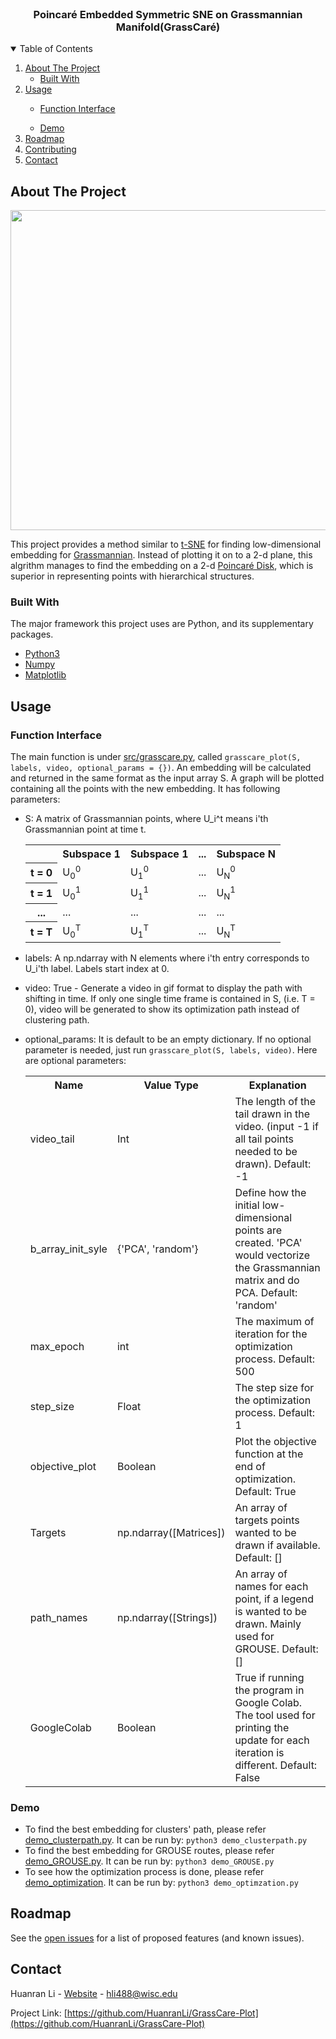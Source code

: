 

<!-- PROJECT LOGO -->
<br />
<p align="center">


  <h3 align="center">Poincar&eacute; Embedded Symmetric SNE on Grassmannian Manifold(GrassCar&eacute)</h3>

</p>




<!-- TABLE OF CONTENTS -->
<details open="open">
  <summary>Table of Contents</summary>
  <ol>
    <li>
      <a href="#about-the-project">About The Project</a>
      <ul>
        <li><a href="#built-with">Built With</a></li>
      </ul>
    </li>
    <li><a href="#usage">Usage</a></li>
      <ul>
           <li><a href="#function-interface">Function Interface</a></li>
      </ul>
      <ul>
           <li><a href="#demo">Demo</a></li>
      </ul>
    <li><a href="#roadmap">Roadmap</a></li>
    <li><a href="#contributing">Contributing</a></li>
    <li><a href="#contact">Contact</a></li>
  </ol>
</details>



<!-- ABOUT THE PROJECT -->
## About The Project
<BODY>
  <IMG SRC="https://github.com/HuanranLi/GrassCare-Plot/blob/main/graph/Optimization%20Process.gif" width="512" height="512">
</BODY>
  
This project provides a method similar to <a href = 'https://en.wikipedia.org/wiki/T-distributed_stochastic_neighbor_embedding'>t-SNE</a> for finding low-dimensional embedding for <a href = 'https://en.wikipedia.org/wiki/Grassmannian'>Grassmannian</a>. Instead of plotting it on to a 2-d plane, this algrithm manages to find the embedding on a 2-d <a href = 'https://en.wikipedia.org/wiki/Poincar%C3%A9_disk_model'>Poincar&eacute; Disk</a>, which is superior in representing points with hierarchical structures.

### Built With

The major framework this project uses are Python, and its supplementary packages.
* [Python3](https://www.python.org/)
* [Numpy](https://numpy.org/)
* [Matplotlib](https://matplotlib.org/)

## Usage
### Function Interface
<!-- Function Interface -->
 The main function is under [src/grasscare.py](https://github.com/HuanranLi/GrassCare-Plot/blob/main/src/grasscare.py), called `grasscare_plot(S, labels, video, optional_params = {})`. An embedding will be calculated and returned in the same format as the input array S. A graph will be plotted containing all the points with the new embedding. It has following parameters:
  * S: A matrix of Grassmannian points, where U_i^t means i'th Grassmannian point at time t.
  
    <table id="vertical-1">
            <tr>
              <th></th>
              <th>Subspace 1</th>
              <th>Subspace 1</th>
              <th>...</th>
              <th>Subspace N</th>
            </tr>
            <tr>
                <th>t = 0</th>
                <td>U<sub>0</sub><sup>0</sup></td> <td>U<sub>1</sub><sup>0</sup></td> <td>...</td> <td>U<sub>N</sub><sup>0</sup></td> 
            </tr>
            <tr>
                <th>t = 1</th>
                <td>U<sub>0</sub><sup>1</sup></td> <td>U<sub>1</sub><sup>1</sup></td> <td>...</td> <td>U<sub>N</sub><sup>1</sup></td> 
            </tr>
            <tr>
                <th>...</th>
                      <td>...</td>      <td>...</td>      <td>...</td>      <td>...</td>
            </tr>
            <tr>
                <th>t = T</th>
                <td>U<sub>0</sub><sup>T</sup></td> <td>U<sub>1</sub><sup>T</sup></td> <td>...</td> <td>U<sub>N</sub><sup>T</sup></td> 
            </tr>
        </table>
  
  * labels: A np.ndarray with N elements where i'th entry corresponds to U_i'th label. Labels start index at 0.
  * video: True - Generate a video in gif format to display the path with shifting in time. If only one single time frame is contained in S, (i.e. T = 0), video will be generated to show its optimization path instead of clustering path.
  * optional_params: It is default to be an empty dictionary. If no optional parameter is needed, just run `grasscare_plot(S, labels, video)`. Here are optional parameters:
    <table id="OPT">
    <tr>
      <th>Name</th>
      <th>Value Type</th>
      <th>Explanation</th>
    </tr>
    <tr>
      <td>video_tail</td>
      <td>Int</td>
      <td>The length of the tail drawn in the video. (input -1 if all tail points needed to be drawn). Default: -1</td>
    </tr>
    <tr>
      <td>b_array_init_syle</td>
      <td>{'PCA', 'random'}</td>
      <td>Define how the initial low-dimensional points are created. 'PCA' would vectorize the Grassmannian matrix and do PCA. Default: 'random'</td>
    </tr>
     <tr>
      <td>max_epoch</td>
      <td>int</td>
      <td>The maximum of iteration for the optimization process. Default: 500</td>
    </tr>
     <tr>
      <td>step_size</td>
      <td>Float</td>
      <td>The step size for the optimization process. Default: 1</td>
    </tr>
     <tr>
      <td>objective_plot</td>
      <td>Boolean</td>
      <td>Plot the objective function at the end of optimization. Default: True</td>
    </tr>     
    <tr>
      <td>Targets</td>
      <td>np.ndarray([Matrices])</td>
      <td>An array of targets points wanted to be drawn if available. Default: []</td>
    </tr>
    <tr>
      <td>path_names</td>
      <td>np.ndarray([Strings])</td>
      <td>An array of names for each point, if a legend is wanted to be drawn. Mainly used for GROUSE. Default: []</td>
    </tr>
    <tr>
      <td>GoogleColab</td>
      <td>Boolean</td>
      <td>True if running the program in Google Colab. The tool used for printing the update for each iteration is different. Default: False</td>
    </tr>
    </table>
  
  



<!-- USAGE EXAMPLES -->
### Demo
* To find the best embedding for clusters' path, please refer [demo_clusterpath.py](https://github.com/HuanranLi/GrassCare-Plot/blob/main/demo_clusterpath.py). It can be run by: `python3 demo_clusterpath.py`
* To find the best embedding for GROUSE routes, please refer [demo_GROUSE.py](https://github.com/HuanranLi/GrassCare-Plot/blob/main/demo_GROUSE.py). It can be run by: `python3 demo_GROUSE.py`
* To see how the optimization process is done, please refer [demo_optimization](https://github.com/HuanranLi/GrassCare-Plot/blob/main/demo_optimization.py). It can be run by: `python3 demo_optimzation.py`
  
<!-- ROADMAP -->
## Roadmap

See the [open issues](https://github.com/HuanranLi/Poincare-Embedded-Symmetric-SNE/issues) for a list of proposed features (and known issues).




<!-- CONTACT -->
## Contact

Huanran Li - [Website](https://huanranli.github.io/) - hli488@wisc.edu

Project Link: [https://github.com/HuanranLi/GrassCare-Plot](https://github.com/HuanranLi/GrassCare-Plot)




